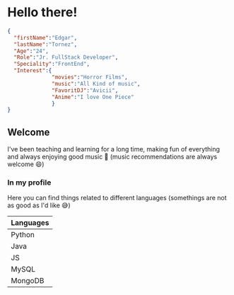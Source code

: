 # Hello there! 

```json
{
  "firstName":"Edgar",
  "lastName":"Tornez",
  "Age":"24",
  "Role":"Jr. FullStack Developer",
  "Speciality":"FrontEnd",
  "Interest":{
              "movies":"Horror Films",
              "music":"All Kind of music",
              "FavoritDJ":"Avicii",
              "Anime":"I love One Piece"
              }
}
```
## Welcome 
I've been teaching and learning for a long time, making fun of everything and always enjoying good music :love_you_gesture: (music recommendations are always welcome 😄)

### In my profile

Here you can find things related to different languages (somethings are not as good as I'd like :sweat_smile:)

|Languages|
|--------|
|Python|
|Java|
|JS|
|MySQL|
|MongoDB|
